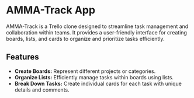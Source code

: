 # AMMA-Track App

AMMA-Track is a Trello clone designed to streamline task management and collaboration within teams. It provides a user-friendly interface for creating boards, lists, and cards to organize and prioritize tasks efficiently.

## Features

- **Create Boards:** Represent different projects or categories.
- **Organize Lists:** Efficiently manage tasks within boards using lists.
- **Break Down Tasks:** Create individual cards for each task with unique details and comments.

